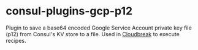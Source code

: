 # consul-plugins-gcp-p12
Plugin to save a base64 encoded Google Service Account private key file (p12) from Consul's KV store to a file.
Used in [Cloudbreak](http://github.com/sequenceiq/cloudbreak/pulls) to execute recipes.
